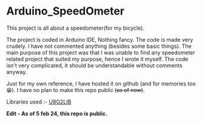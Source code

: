 # Arduino_SpeedOmeter

This project is all about a speedometer(for my bicycle). 

The project is coded in Arduino IDE, Nothing fancy. The code is made very crudely.
I have not commented anything (besides some basic things).
The main purpose of this project was that I was unable to find any speedometer related
project that suited my purpose, hence I wrote it myself. The code isn't very complicated,
it should be understandable without comments anyway.

Just for my own reference, I have hosted it on github (and for memories too 😁).
I have no plan to make this repo public ~~(as of now)~~.

Libraries used :-
  [U8G2LIB](https://github.com/olikraus/u8g2)

**Edit - As of 5 feb 24, this repo is public.**
